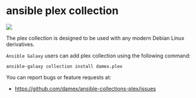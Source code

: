 # ansible plex collection

[![](https://github.com/damex/ansible-collections-plex/workflows/linting/badge.svg)](https://github.com/damex/ansible-collections-plex/actions)

The plex collection is designed to be used with any modern Debian Linux derivatives.

`Ansible Galaxy` users can add plex collection using the following command:

`ansible-galaxy collection install damex.plex`

You can report bugs or feature requests at:

* https://github.com/damex/ansible-collections-plex/issues
